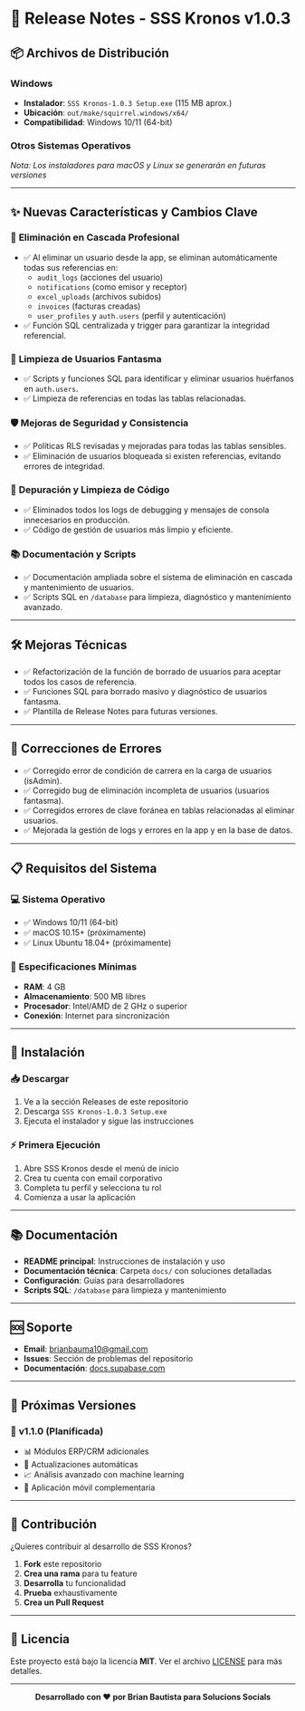 # 🚀 Release Notes - SSS Kronos v1.0.3

## 📦 **Archivos de Distribución**

### Windows
- **Instalador**: `SSS Kronos-1.0.3 Setup.exe` (115 MB aprox.)
- **Ubicación**: `out/make/squirrel.windows/x64/`
- **Compatibilidad**: Windows 10/11 (64-bit)

### Otros Sistemas Operativos
*Nota: Los instaladores para macOS y Linux se generarán en futuras versiones*

---

## ✨ **Nuevas Características y Cambios Clave**

### 🔄 **Eliminación en Cascada Profesional**
- ✅ Al eliminar un usuario desde la app, se eliminan automáticamente todas sus referencias en:
  - `audit_logs` (acciones del usuario)
  - `notifications` (como emisor y receptor)
  - `excel_uploads` (archivos subidos)
  - `invoices` (facturas creadas)
  - `user_profiles` y `auth.users` (perfil y autenticación)
- ✅ Función SQL centralizada y trigger para garantizar la integridad referencial.

### 🧹 **Limpieza de Usuarios Fantasma**
- ✅ Scripts y funciones SQL para identificar y eliminar usuarios huérfanos en `auth.users`.
- ✅ Limpieza de referencias en todas las tablas relacionadas.

### 🛡️ **Mejoras de Seguridad y Consistencia**
- ✅ Políticas RLS revisadas y mejoradas para todas las tablas sensibles.
- ✅ Eliminación de usuarios bloqueada si existen referencias, evitando errores de integridad.

### 🐞 **Depuración y Limpieza de Código**
- ✅ Eliminados todos los logs de debugging y mensajes de consola innecesarios en producción.
- ✅ Código de gestión de usuarios más limpio y eficiente.

### 📚 **Documentación y Scripts**
- ✅ Documentación ampliada sobre el sistema de eliminación en cascada y mantenimiento de usuarios.
- ✅ Scripts SQL en `/database` para limpieza, diagnóstico y mantenimiento avanzado.

---

## 🛠️ **Mejoras Técnicas**

- ✅ Refactorización de la función de borrado de usuarios para aceptar todos los casos de referencia.
- ✅ Funciones SQL para borrado masivo y diagnóstico de usuarios fantasma.
- ✅ Plantilla de Release Notes para futuras versiones.

---

## 🐛 **Correcciones de Errores**

- ✅ Corregido error de condición de carrera en la carga de usuarios (isAdmin).
- ✅ Corregido bug de eliminación incompleta de usuarios (usuarios fantasma).
- ✅ Corregidos errores de clave foránea en tablas relacionadas al eliminar usuarios.
- ✅ Mejorada la gestión de logs y errores en la app y en la base de datos.

---

## 📋 **Requisitos del Sistema**

### 💻 **Sistema Operativo**
- ✅ Windows 10/11 (64-bit)
- ✅ macOS 10.15+ (próximamente)
- ✅ Linux Ubuntu 18.04+ (próximamente)

### 🔧 **Especificaciones Mínimas**
- **RAM**: 4 GB
- **Almacenamiento**: 500 MB libres
- **Procesador**: Intel/AMD de 2 GHz o superior
- **Conexión**: Internet para sincronización

---

## 🚀 **Instalación**

### 📥 **Descargar**
1. Ve a la sección Releases de este repositorio
2. Descarga `SSS Kronos-1.0.3 Setup.exe`
3. Ejecuta el instalador y sigue las instrucciones

### ⚡ **Primera Ejecución**
1. Abre SSS Kronos desde el menú de inicio
2. Crea tu cuenta con email corporativo
3. Completa tu perfil y selecciona tu rol
4. Comienza a usar la aplicación

---

## 📚 **Documentación**

- **README principal**: Instrucciones de instalación y uso
- **Documentación técnica**: Carpeta `docs/` con soluciones detalladas
- **Configuración**: Guías para desarrolladores
- **Scripts SQL**: `/database` para limpieza y mantenimiento

---

## 🆘 **Soporte**

- **Email**: brianbauma10@gmail.com
- **Issues**: Sección de problemas del repositorio
- **Documentación**: [docs.supabase.com](https://docs.supabase.com)

---

## 🔄 **Próximas Versiones**

### 🎯 **v1.1.0 (Planificada)**
- 📊 Módulos ERP/CRM adicionales
- 🔄 Actualizaciones automáticas
- 📈 Análisis avanzado con machine learning
- 📱 Aplicación móvil complementaria

---

## 🤝 **Contribución**

¿Quieres contribuir al desarrollo de SSS Kronos?

1. **Fork** este repositorio
2. **Crea una rama** para tu feature
3. **Desarrolla** tu funcionalidad
4. **Prueba** exhaustivamente
5. **Crea un Pull Request**

---

## 📄 **Licencia**

Este proyecto está bajo la licencia **MIT**. Ver el archivo [LICENSE](./LICENSE) para más detalles.

---

<div align="center">
  <strong>Desarrollado con ❤️ por Brian Bautista para Solucions Socials</strong>
</div> 